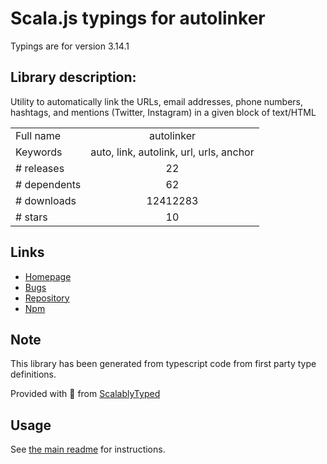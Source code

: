 
# Scala.js typings for autolinker

Typings are for version 3.14.1

## Library description:
Utility to automatically link the URLs, email addresses, phone numbers, hashtags, and mentions (Twitter, Instagram) in a given block of text/HTML

|                    |                 |
| ------------------ | :-------------: |
| Full name          | autolinker |
| Keywords           | auto, link, autolink, url, urls, anchor |
| # releases         | 22 |
| # dependents       | 62 |
| # downloads        | 12412283 |
| # stars            | 10 |

## Links
- [Homepage](https://github.com/gregjacobs/Autolinker.js)
- [Bugs](https://github.com/gregjacobs/Autolinker.js/issues)
- [Repository](https://github.com/gregjacobs/Autolinker.js)
- [Npm](https://www.npmjs.com/package/autolinker)
    


## Note
This library has been generated from typescript code from first party type definitions.

Provided with :purple_heart: from [ScalablyTyped](https://github.com/oyvindberg/ScalablyTyped)

## Usage
See [the main readme](../../readme.md) for instructions.


